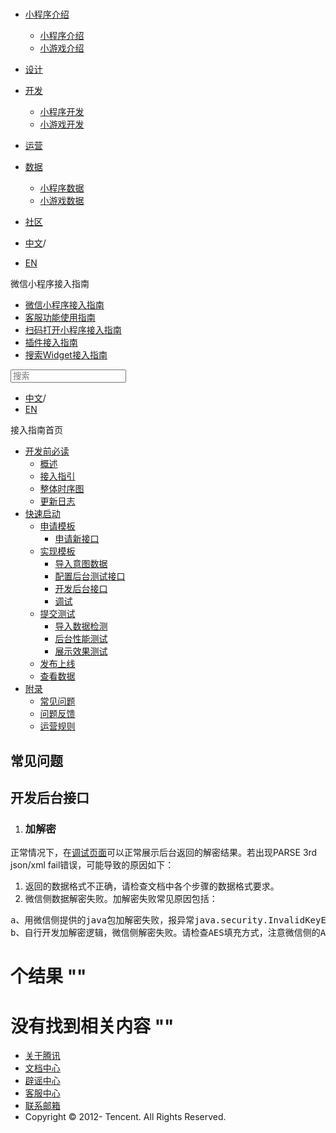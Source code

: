 <div class="book with-summary">

<div class="head">

<div class="head_box">

# [](javascript:; "_('微信公众平台 小程序')")

<div class="header_ctrls">

*   [小程序介绍](javascript:;)
    *   [小程序介绍](https://developers.weixin.qq.com/miniprogram/introduction/index.html?t=18092916)
    *   [小游戏介绍](https://developers.weixin.qq.com/minigame/introduction/index.html?t=18092916)
*   [设计](https://developers.weixin.qq.com/miniprogram/design/index.html?t=18092916)
*   [开发](javascript:;)
    *   [小程序开发](https://developers.weixin.qq.com/miniprogram/dev/index.html?t=18092916)
    *   [小游戏开发](https://developers.weixin.qq.com/minigame/dev/index.html?t=18092916)
*   [运营](https://developers.weixin.qq.com/miniprogram/product/index.html?t=18092916)
*   [数据](javascript:;)
    *   [小程序数据](https://developers.weixin.qq.com/miniprogram/analysis/index.html?t=18092916)
    *   [小游戏数据](https://developers.weixin.qq.com/minigame/analysis/index.html?t=18092916)
*   [社区](https://developers.weixin.qq.com/)

*   [中文](https://developers.weixin.qq.com/miniprogram/introduction/widget/appendix/question.html?t=18092916)<span class="split-line">/</span>
*   [EN](https://developers.weixin.qq.com/miniprogram/en/introduction/widget/appendix/question.html?t=18092916)

</div>

</div>

</div>

<div class="sub_nav_box">

<div class="sub_nav_inner">

<div class="book-summary-opr" id="js-book-summary-opr"><a class="book-summary-btn"></a></div>

<div class="top_sub_nav">

<div class="top_title_wap"><span class="icon_title icon_doc"></span>

微信小程序接入指南

</div>

*   [微信小程序接入指南](../../)
*   [客服功能使用指南](../../custom.html)
*   [扫码打开小程序接入指南](../../qrcode.html)
*   [插件接入指南](../../plugin.html)
*   [搜索Widget接入指南](../)

</div>

<div id="book-search-input" role="search">

<form><label for="search-input" class="search-icon" id="js-search-icon"></label><input type="text" id="search-input" name="search-input" placeholder="搜索"> </form>

</div>

*   [中文](https://developers.weixin.qq.com/miniprogram/introduction/widget/appendix/question.html?t=18092916)<span class="split-line">/</span>
*   [EN](https://developers.weixin.qq.com/miniprogram/en/introduction/widget/appendix/question.html?t=18092916)

</div>

</div>

<div class="book-summary">

<div class="book-summary-home" id="js-summary-home"><a><span class="icon_home_s icon_doc"></span><span class="s_title_2">接入指南首页</span></a></div>

<nav role="navigation">

*   [开发前必读](../)
    *   [概述](../)
    *   [接入指引](../guide/overview.html)
    *   [整体时序图](../guide/flowgraph.html)
    *   [更新日志](../guide/log.html)
*   [快速启动](../quickstart/apply/)
    *   [申请模板](../quickstart/apply/)
        *   [申请新接口](../quickstart/apply/proposal.html)
    *   [实现模板](../quickstart/implement/)
        *   [导入意图数据](../quickstart/implement/import/)
        *   [配置后台测试接口](../quickstart/implement/testconfig.html)
        *   [开发后台接口](../quickstart/implement/server/overview.html)
        *   [调试](../quickstart/implement/debug.html)
    *   [提交测试](../quickstart/test/)
        *   [导入数据检测](../quickstart/test/datatest.html)
        *   [后台性能测试](../quickstart/test/stresstest.html)
        *   [展示效果测试](../quickstart/test/uitest.html)
    *   [发布上线](../quickstart/release.html)
    *   [查看数据](../quickstart/dataview/)
*   [附录](./question.html)
    *   [常见问题](./question.html)
    *   [问题反馈](./feedback.html)
    *   [运营规则](./rule.html)

</nav>

</div>

<div class="book-body">

<div class="body-inner">

<div class="page-wrapper" tabindex="-1" role="main">

<div class="page-inner">

<div id="book-search-results">

<div class="search-noresults">

<section class="normal markdown-section">

# 常见问题

## 开发后台接口

1.  ### 加解密

正常情况下，在[调试页面](https://mp.weixin.qq.com/debug)可以正常展示后台返回的解密结果。若出现PARSE 3rd json/xml fail错误，可能导致的原因如下：

1.  返回的数据格式不正确，请检查文档中各个步骤的数据格式要求。
2.  微信侧数据解密失败。加解密失败常见原因包括：

<pre>a、用微信侧提供的java包加解密失败，报异常java.security.InvalidKeyException:illegal Key Size。解决方案见java加解密包中的readme.txt。
b、自行开发加解密逻辑，微信侧解密失败。请检查AES填充方式，注意微信侧的AES加解密采用CBC模式，秘钥长度为32个字节（256位），数据采用PKCS#7填充。</pre>

</section>

</div>

<div class="search-results">

<div class="has-results">

# <span class="search-results-count"></span>个结果 "<span class="search-query"></span>"

</div>

<div class="no-results">

# 没有找到相关内容 "<span class="search-query"></span>"

</div>

</div>

</div>

</div>

</div>

<div class="foot" id="footer">

*   [关于腾讯](https://www.tencent.com/)
*   [文档中心](https://developers.weixin.qq.com/miniprogram/introduction/index.html)
*   [辟谣中心](https://mp.weixin.qq.com/cgi-bin/opshowpage?action=dispelinfo)
*   [客服中心](https://kf.qq.com/product/wx_xcx.html)
*   [联系邮箱](mailto:weixinmp@qq.com)
*   Copyright © 2012-<span id="s_copyright_year"></span> Tencent. All Rights Reserved.

</div>

</div>

[](../quickstart/apply/)[](./feedback.html)</div>

</div>